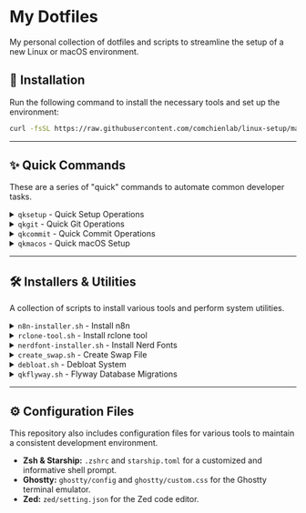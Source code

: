 # My Dotfiles

My personal collection of dotfiles and scripts to streamline the setup of a new Linux or macOS environment.

## 🚀 Installation

Run the following command to install the necessary tools and set up the environment:

```sh
curl -fsSL https://raw.githubusercontent.com/comchienlab/linux-setup/main/install.sh | bash
```

---

## ✨ Quick Commands

These are a series of "quick" commands to automate common developer tasks.

<details>
<summary><code>qksetup</code> - Quick Setup Operations</summary>

This script provides a menu-driven interface using `gum` to perform various setup tasks like updating the system, installing development tools, and setting up programming language environments.

To run, type the following command in your terminal:
```sh
qksetup
```
</details>

<details>
<summary><code>qkgit</code> - Quick Git Operations</summary>

A script to simplify common Git workflows. It helps with tasks like adding, committing, and pushing changes, as well as more complex operations like rebasing and tagging.

To run, type the following command in your terminal:
```sh
qkgit
```
</details>

<details>
<summary><code>qkcommit</code> - Quick Commit Operations</summary>

This script helps you write conventional commit messages easily. It prompts for the type of change, scope, and description.

To run, type the following command in your terminal:
```sh
qkcommit
```
</details>

<details>
<summary><code>qkmacos</code> - Quick macOS Setup</summary>

This script automates the setup and configuration of a macOS environment. It installs Homebrew, essential applications, and developer tools.

To install and run:
```sh
sudo curl -fsSL -o /usr/local/bin/qkmacos https://raw.githubusercontent.com/comchienlab/dotfiles/main/macos/qkmacos.sh && sudo chmod +x /usr/local/bin/qkmacos
qkmacos
```
</details>

---

## 🛠️ Installers & Utilities

A collection of scripts to install various tools and perform system utilities.

<details>
<summary><code>n8n-installer.sh</code> - Install n8n</summary>

Installs [n8n](https://n8n.io/), a free and source-available workflow automation tool.

To install:
```sh
bash <(curl -fsSL https://raw.githubusercontent.com/comchienlab/dotfiles/main/n8n/n8n-installer.sh)
```
</details>

<details>
<summary><code>rclone-tool.sh</code> - Install rclone tool</summary>

Installs and configures [rclone](https://rclone.org/), a command-line program to manage files on cloud storage.

To install:
```sh
sudo curl -fsSL -o /usr/local/bin/cccrclone https://raw.githubusercontent.com/comchienlab/dotfiles/main/rclone/rclone-tool.sh && sudo chmod +x /usr/local/bin/cccrclone
```
</details>

<details>
<summary><code>nerdfont-installer.sh</code> - Install Nerd Fonts</summary>

Installs Nerd Fonts, which are popular for developers and provide a wide range of glyphs and icons.

To run:
```sh
bash <(curl -fsSL https://raw.githubusercontent.com/comchienlab/dotfiles/main/fonts/nerdfont-installer.sh)
```
</details>

<details>
<summary><code>create_swap.sh</code> - Create Swap File</summary>

A script to create and enable a swap file on a Linux system, which is useful when the system runs out of physical RAM.

To run:
```sh
bash <(curl -fsSL https://raw.githubusercontent.com/comchienlab/dotfiles/main/create_swap.sh)
```
</details>

<details>
<summary><code>debloat.sh</code> - Debloat System</summary>

This script helps in removing pre-installed software that you may not need, freeing up disk space and system resources.

To run:
```sh
bash <(curl -fsSL https://raw.githubusercontent.com/comchienlab/dotfiles/main/debloat.sh)
```
</details>

<details>
<summary><code>qkflyway.sh</code> - Flyway Database Migrations</summary>

A helper script for running [Flyway](https://flywaydb.org/) database migrations.

To run:
```sh
bash <(curl -fsSL https://raw.githubusercontent.com/comchienlab/dotfiles/main/backend/qkflyway.sh)
```
</details>

---

## ⚙️ Configuration Files

This repository also includes configuration files for various tools to maintain a consistent development environment.

-   **Zsh & Starship:** `.zshrc` and `starship.toml` for a customized and informative shell prompt.
-   **Ghostty:** `ghostty/config` and `ghostty/custom.css` for the Ghostty terminal emulator.
-   **Zed:** `zed/setting.json` for the Zed code editor.